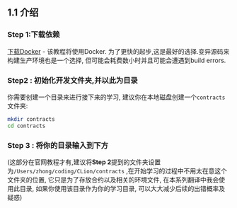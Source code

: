 ## 1.1 介绍



### Step 1:下载依赖



[下载Docker](https://www.docker.com/get-started) - 该教程将使用Docker. 为了更快的起步,这是最好的选择.变异源码来构建生产环境也是一个选择, 但可能会耗费数小时并且可能会遭遇到build errors.



### Step2 : 初始化开发文件夹,并以此为目录

你需要创建一个目录来进行接下来的学习, 建议你在本地磁盘创建一个`contracts`文件夹:

```bash
mkdir contracts
cd contracts
```



### Step 3 : 将你的目录输入到下方 

(这部分在官网教程才有,建议将**Step 2**提到的文件夹设置为`/Users/zhong/coding/CLion/contracts` ,在开始学习的过程中不用太在意这个文件夹的位置, 它只是为了存放合约以及相关的环境文件, 在本系列翻译中我会使用此目录, 如果你使用该目录作为你的学习目录, 可以大大减少后续的出错概率及疑惑)



